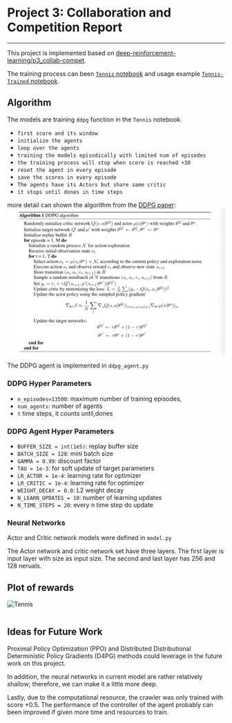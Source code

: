 # Project 3: Collaboration and Competition Report
---
This project is implemented based on [deep-reinforcement-learning/p3_collab-compet](https://github.com/udacity/deep-reinforcement-learning/tree/master/p3_collab-compet).

The training process can been [`Tennis` notebook](https://github.com/ainilaha/collab-compet/blob/master/Tennis.ipynb) and usage example [`Tennis-Trained` notebook](https://github.com/ainilaha/collab-compet/blob/master/Tennis-Trained.ipynb). 

## Algorithm

The models are training `ddpg` function in the `Tennis` notebook.

- `first score and its window`
- `initialize the agents`
- `loop over the agents`
- `training the models episodically with limited num of episodes`
- `the training process will stop when score is reached +30`
- `reset the agent in every episode`
- `save the scores in every episode`
- `The agents have its Actors but share same critic`
- `it stops until dones in time steps`

more detail can shown the algorithm from the [DDPG paper](https://arxiv.org/pdf/1509.02971.pdf):
![soft update](https://github.com/ainilaha/Continuous-Control/blob/master/images/ddpg_alg.jpg?raw=true)

The DDPG agent is implemented in `ddpg_agent.py`

### DDPG Hyper Parameters
- `n_episodes=13500`: maximum number of training episodes,
- `num_agents`: number of agents
- `t` time steps, it counts until,dones

### DDPG Agent Hyper Parameters

- `BUFFER_SIZE = int(1e5)`: replay buffer size
- `BATCH_SIZE = 128`: mini batch size
- `GAMMA = 0.99`: discount factor
- `TAU = 1e-3`: for soft update of target parameters
- `LR_ACTOR = 1e-4`: learning rate for optimizer
- `LR_CRITIC = 1e-4`: learning rate for optimizer
- `WEIGHT_DECAY = 0.0`: L2 weight decay
- `N_LEARN_UPDATES = 10`: number of learning updates
- `N_TIME_STEPS = 20`: every n time step do update


### Neural Networks

Actor and Critic network models were defined in `model.py`

The Actor network and critic network set have three layers.
The first layer is input layer with size as input size.
The second and last layer has 256 and 128 neruals.

## Plot of rewards
![Tennis](https://github.com/ainilaha/collab-compet/blob/master/images/tennis.png?raw=true?raw=true)

```

```

## Ideas for Future Work

Proximal Policy Optimization (PPO) and Distributed Distributional Deterministic Policy Gradients (D4PG) methods could leverage in the future work on this project.

In addition, the neural networks in current model are rather relatively shallow; therefore, we can make it a little more deep.

Lastly, due to the computational resource, the crawler was only trained with score +0.5. The performance of the controller of the agent probably can been improved if given more time and resources to train.  

